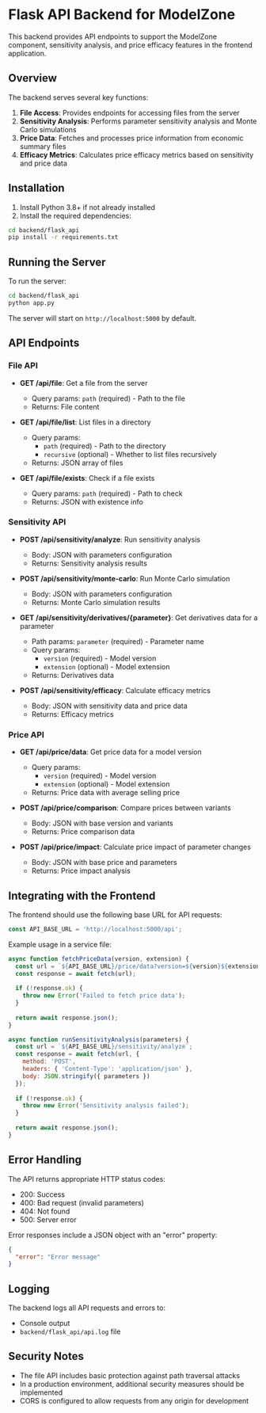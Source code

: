 # Flask API Backend for ModelZone

This backend provides API endpoints to support the ModelZone component, sensitivity analysis, and price efficacy features in the frontend application.

## Overview

The backend serves several key functions:
1. **File Access**: Provides endpoints for accessing files from the server
2. **Sensitivity Analysis**: Performs parameter sensitivity analysis and Monte Carlo simulations
3. **Price Data**: Fetches and processes price information from economic summary files
4. **Efficacy Metrics**: Calculates price efficacy metrics based on sensitivity and price data

## Installation

1. Install Python 3.8+ if not already installed
2. Install the required dependencies:

```bash
cd backend/flask_api
pip install -r requirements.txt
```

## Running the Server

To run the server:

```bash
cd backend/flask_api
python app.py
```

The server will start on `http://localhost:5000` by default.

## API Endpoints

### File API

- **GET /api/file**: Get a file from the server
  - Query params: `path` (required) - Path to the file
  - Returns: File content

- **GET /api/file/list**: List files in a directory
  - Query params: 
    - `path` (required) - Path to the directory
    - `recursive` (optional) - Whether to list files recursively
  - Returns: JSON array of files

- **GET /api/file/exists**: Check if a file exists
  - Query params: `path` (required) - Path to check
  - Returns: JSON with existence info

### Sensitivity API

- **POST /api/sensitivity/analyze**: Run sensitivity analysis
  - Body: JSON with parameters configuration
  - Returns: Sensitivity analysis results

- **POST /api/sensitivity/monte-carlo**: Run Monte Carlo simulation
  - Body: JSON with parameters configuration
  - Returns: Monte Carlo simulation results

- **GET /api/sensitivity/derivatives/{parameter}**: Get derivatives data for a parameter
  - Path params: `parameter` (required) - Parameter name
  - Query params:
    - `version` (required) - Model version
    - `extension` (optional) - Model extension
  - Returns: Derivatives data

- **POST /api/sensitivity/efficacy**: Calculate efficacy metrics
  - Body: JSON with sensitivity data and price data
  - Returns: Efficacy metrics

### Price API

- **GET /api/price/data**: Get price data for a model version
  - Query params:
    - `version` (required) - Model version
    - `extension` (optional) - Model extension
  - Returns: Price data with average selling price

- **POST /api/price/comparison**: Compare prices between variants
  - Body: JSON with base version and variants
  - Returns: Price comparison data

- **POST /api/price/impact**: Calculate price impact of parameter changes
  - Body: JSON with base price and parameters
  - Returns: Price impact analysis

## Integrating with the Frontend

The frontend should use the following base URL for API requests:
```javascript
const API_BASE_URL = 'http://localhost:5000/api';
```

Example usage in a service file:
```javascript
async function fetchPriceData(version, extension) {
  const url = `${API_BASE_URL}/price/data?version=${version}${extension ? `&extension=${extension}` : ''}`;
  const response = await fetch(url);
  
  if (!response.ok) {
    throw new Error('Failed to fetch price data');
  }
  
  return await response.json();
}

async function runSensitivityAnalysis(parameters) {
  const url = `${API_BASE_URL}/sensitivity/analyze`;
  const response = await fetch(url, {
    method: 'POST',
    headers: { 'Content-Type': 'application/json' },
    body: JSON.stringify({ parameters })
  });
  
  if (!response.ok) {
    throw new Error('Sensitivity analysis failed');
  }
  
  return await response.json();
}
```

## Error Handling

The API returns appropriate HTTP status codes:
- 200: Success
- 400: Bad request (invalid parameters)
- 404: Not found
- 500: Server error

Error responses include a JSON object with an "error" property:
```json
{
  "error": "Error message"
}
```

## Logging

The backend logs all API requests and errors to:
- Console output
- `backend/flask_api/api.log` file

## Security Notes

- The file API includes basic protection against path traversal attacks
- In a production environment, additional security measures should be implemented
- CORS is configured to allow requests from any origin for development
